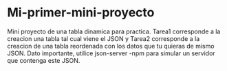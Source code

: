 # Mi-primer-mini-proyecto
Mini proyecto de una tabla dinamica para practica. Tarea1 corresponde a la creacion una tabla tal cual viene el JSON y Tarea2 corresponde a la creacion de una tabla reordenada con los datos que tu quieras de mismo JSON.
Dato importante, utilice json-server -npm para simular un servidor que contenga este JSON.
